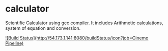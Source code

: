 calculator
==========

Scientific Calculator using gcc compiler. It includes Arithmetic calculations, system of equation and conversion.


[![Build Status](http://54.173.1.141:8080/buildStatus/icon?job=Cinemo Pipeline)](http://54.173.1.141:8080/job/Cinemo%20Pipeline/)
